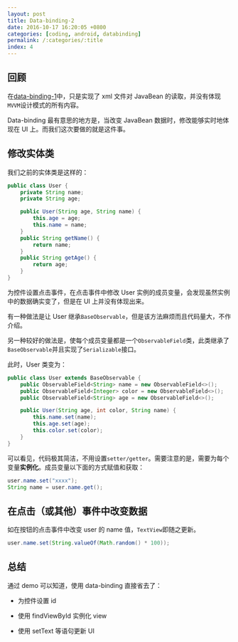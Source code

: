 ```yaml
---
layout: post
title: Data-binding-2
date: 2016-10-17 16:20:05 +0800
categories: [coding, android, databinding]
permalink: /:categories/:title
index: 4
---
```


## 回顾
在[data-binding-1](data-binding-1-cn.html)中，只是实现了 xml 文件对 JavaBean 的读取，并没有体现`MVVM`设计模式的所有内容。

 Data-binding 最有意思的地方是，当改变 JavaBean 数据时，修改能够实时地体现在 UI 上。而我们这次要做的就是这件事。


## 修改实体类
我们之前的实体类是这样的：

```java
public class User {
    private String name;
    private String age;

    public User(String age, String name) {
        this.age = age;
        this.name = name;
    }
    public String getName() {
        return name;
    }
    public String getAge() {
        return age;
    }
}
```
为控件设置点击事件，在点击事件中修改 User 实例的成员变量，会发现虽然实例中的数据确实变了，但是在 UI 上并没有体现出来。

有一种做法是让 User 继承`BaseObservable`，但是该方法麻烦而且代码量大，不作介绍。

另一种较好的做法是，使每个成员变量都是一个`ObservableField`类，此类继承了`BaseObservable`并且实现了`Serializable`接口。

此时，User 类变为：

```java
public class User extends BaseObservable {
    public ObservableField<String> name = new ObservableField<>();
    public ObservableField<Integer> color = new ObservableField<>();
    public ObservableField<String> age = new ObservableField<>();

    public User(String age, int color, String name) {
        this.name.set(name);
        this.age.set(age);
        this.color.set(color);
    }
}
```
可以看见，代码极其简洁，不用设置`setter/getter`。需要注意的是，需要为每个变量**实例化**。成员变量以下面的方式赋值和获取：

```java
user.name.set("xxxx");
String name = user.name.get();
```

## 在点击（或其他）事件中改变数据
如在按钮的点击事件中改变 user 的 name 值，`TextView`即随之更新。

```java
user.name.set(String.valueOf(Math.random() * 100));
```

## 总结
通过 demo 可以知道，使用 data-binding 直接省去了：

- 为控件设置 id   

- 使用 findViewById 实例化 view  

- 使用 setText 等语句更新 UI

